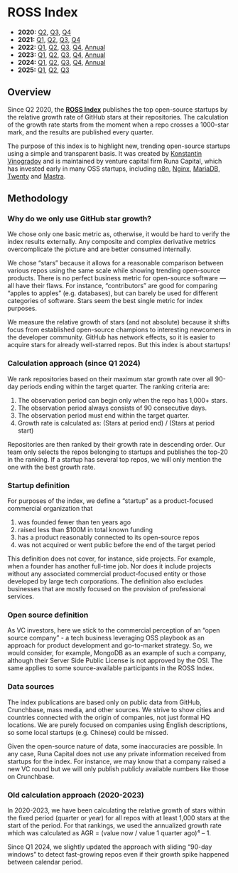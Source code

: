 # ROSS Index

- **2020:** [Q2](https://github.com/RunaCapital/ROSS-Index/tree/main/2020/Q2), [Q3](https://github.com/RunaCapital/ROSS-Index/tree/main/2020/Q3), [Q4](https://github.com/RunaCapital/ROSS-Index/tree/main/2020/Q4)  
- **2021:** [Q1](https://github.com/RunaCapital/ROSS-Index/tree/main/2021/Q1), [Q2](https://github.com/RunaCapital/ROSS-Index/tree/main/2021/Q2), [Q3](https://github.com/RunaCapital/ROSS-Index/tree/main/2021/Q3), [Q4](https://github.com/RunaCapital/ROSS-Index/tree/main/2021/Q4)  
- **2022:** [Q1](https://github.com/RunaCapital/ROSS-Index/tree/main/2022/Q1), [Q2](https://github.com/RunaCapital/ROSS-Index/tree/main/2022/Q2), [Q3](https://github.com/RunaCapital/ROSS-Index/tree/main/2022/Q3), [Q4](https://github.com/RunaCapital/ROSS-Index/tree/main/2022/Q4), [Annual](https://github.com/RunaCapital/ROSS-Index/tree/main/2022/Annual)  
- **2023:** [Q1](https://github.com/RunaCapital/ROSS-Index/tree/main/2023/Q1), [Q2](https://github.com/RunaCapital/ROSS-Index/tree/main/2023/Q2), [Q3](https://github.com/RunaCapital/ROSS-Index/tree/main/2023/Q3), [Q4](https://github.com/RunaCapital/ROSS-Index/tree/main/2023/Q4), [Annual](https://github.com/RunaCapital/ROSS-Index/tree/main/2023/Annual)  
- **2024:** [Q1](https://github.com/RunaCapital/ROSS-Index/tree/main/2024/Q1), [Q2](https://github.com/RunaCapital/ROSS-Index/tree/main/2024/Q2), [Q3](https://github.com/RunaCapital/ROSS-Index/tree/main/2024/Q3), [Q4](https://github.com/RunaCapital/ROSS-Index/tree/main/2024/Q4), [Annual](https://github.com/RunaCapital/ROSS-Index/tree/main/2024/Annual)  
- **2025:** [Q1](https://github.com/RunaCapital/ROSS-Index/tree/main/2025/Q1), [Q2](https://github.com/RunaCapital/ROSS-Index/tree/main/2025/Q2), [Q3](https://github.com/RunaCapital/ROSS-Index/tree/main/2025/Q3)

## Overview

Since Q2 2020, the **[ROSS Index](https://runacap.com/ross-index/url)** publishes the top open-source startups by the relative growth rate of GitHub stars at their repositories. The calculation of the growth rate starts from the moment when a repo crosses a 1000-star mark, and the results are published every quarter.

The purpose of this index is to highlight new, trending open-source startups using a simple and transparent basis. It was created by [Konstantin Vinogradov](https://github.com/vinogradovkonst) and is maintained by venture capital firm Runa Capital, which has invested early in many OSS startups, including [n8n](https://n8n.io/), [Nginx](http://nginx.com/), [MariaDB](https://mariadb.com/), [Twenty](https://twenty.com/) and [Mastra](https://mastra.ai/).

## Methodology

### Why do we only use GitHub star growth?

We chose only one basic metric as, otherwise, it would be hard to verify the index results externally. Any composite and complex derivative metrics overcomplicate the picture and are better consumed internally. 

We chose “stars” because it allows for a reasonable comparison between various repos using the same scale while showing trending open-source products. There is no perfect business metric for open-source software — all have their flaws. For instance, “contributors” are good for comparing “apples to apples” (e.g. databases), but can barely be used for different categories of software. Stars seem the best single metric for index purposes.

We measure the relative growth of stars (and not absolute) because it shifts focus from established open-source champions to interesting newcomers in the developer community. GitHub has network effects, so it is easier to acquire stars for already well-starred repos. But this index is about startups!

### Calculation approach (since Q1 2024)
We rank repositories based on their maximum star growth rate over all 90-day periods ending within the target quarter. The ranking criteria are:

1. The observation period can begin only when the repo has 1,000+ stars.
2. The observation period always consists of 90 consecutive days.
3. The observation period must end within the target quarter.
4. Growth rate is calculated as: (Stars at period end) / (Stars at period start)

Repositories are then ranked by their growth rate in descending order. Our team only selects the repos belonging to startups and publishes the top-20 in the ranking. If a startup has several top repos, we will only mention the one with the best growth rate.

### Startup definition
For purposes of the index, we define a “startup” as a product-focused commercial organization that

1. was founded fewer than ten years ago
2. raised less than $100M in total known funding
3. has a product reasonably connected to its open-source repos
4. was not acquired or went public before the end of the target period

This definition does not cover, for instance, side projects. For example, when a founder has another full-time job. Nor does it include projects without any associated commercial product-focused entity or those developed by large tech corporations. The definition also excludes businesses that are mostly focused on the provision of professional services.

### Open source definition

As VC investors, here we stick to the commercial perception of an “open source company” - a tech business leveraging OSS playbook as an approach for product development and go-to-market strategy. So, we would consider, for example, MongoDB as an example of such a company, although their Server Side Public License is not approved by the OSI. The same applies to some source-available participants in the ROSS Index.﻿

### Data sources

The index publications are based only on public data from GitHub, Crunchbase, mass media, and other sources. We strive to show cities and countries connected with the origin of companies, not just formal HQ locations. We are purely focused on companies using English descriptions, so some local startups (e.g. Chinese) could be missed.

Given the open-source nature of data, some inaccuracies are possible. In any case, Runa Capital does not use any private information received from startups for the index. For instance, we may know that a company raised a new VC round but we will only publish publicly available numbers like those on Crunchbase.

### Old calculation approach (2020-2023)
In 2020-2023, we have been calculating the relative growth of stars within the fixed period (quarter or year) for all repos with at least 1,000 stars at the start of the period. For that rankings, we used the annualized growth rate which was calculated as AGR = (value now / value 1 quarter ago)⁴ – 1.

Since Q1 2024, we slightly updated the approach with sliding “90-day windows” to detect fast-growing repos even if their growth spike happened between calendar period.
